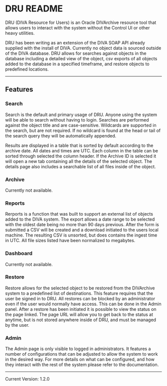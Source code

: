 DRU README
===========

DRU (DIVA Resource for Users) is an Oracle DIVArchive resource tool that allows users to interact with the system without the Control UI or other heavy utilities. 

DRU has been writing as an extension of the DIVA SOAP API already supplied with the install of DIVA. Currently no object data is sourced outside of the DIVA database. DRU allows for searches against objects in the database including a detailed view of the object, csv exports of all objects added to the database in a specified timeframe, and restore objects to predefined locations.

----------

Features
----------

### Search
Search is the default and primary usage of DRU. Anyone using the system will be able to search without having to login. Searches are performed against the object title and are case-sensitive. Wildcards are supported in the search, but are not required. If no wildcard is found at the head or tail of the search query they will be automatically appended.

Results are displayed in a table that is sorted by default according to the archive date. All dates and times are UTC. Each column in the table can be sorted through selected the column header. If the Archive ID is selected it will open a new tab containing all the details of the selected object. The details page also includes a searchable list of all files inside of the object. 

### Archive
Currently not available.

### Reports
Rerports is a function that was built to support an external list of objects added to the DIVA system. The export allows a date range to be selected with the oldest date being no more than 90 days previous. After the form is submitted a CSV will be created and a download initiated to the users local machine. The resulting CSV is unsorted, but does contains the ingest time in UTC. All file sizes listed have been normalized to megabytes. 

### Dashboard
Currently not available.

### Restore
Restore allows for the selected object to be restored from the DIVArchive system to a predefined list of destinations. This feature requires that the user be signed in to DRU. All restores can be blocked by an administrator even if the user would normally have access. This can be done in the Admin panel. After a restore has been initiated it is possible to view the status on the page linked. The page URL will allow you to get back to the status at anytime, but is not stored anywhere inside of DRU, and must be managed by the user.

### Admin
The Admin page is only visible to logged in administrators. It features a number of configurations that can be adjusted to allow the system to work in the desired way. For more details on what can be configured, and how they interact with the rest of the system please refer to the documentation.

----------

Current Version: 1.2.0
